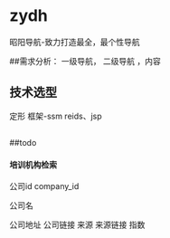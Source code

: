 # zydh
昭阳导航-致力打造最全，最个性导航

##需求分析：
一级导航， 二级导航 ，内容

## 技术选型
定形
框架-ssm
reids、jsp
 

## 
##todo
 #### 培训机构检索
 公司id
 company_id

 公司名
 
 公司地址
 公司链接
 来源
 来源链接
 指数